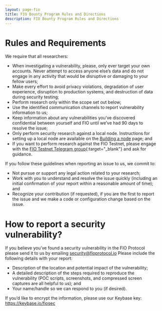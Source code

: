 ```yaml
---
layout: page-fio
title: FIO Bounty Program Rules and Directions
description: FIO Bounty Program Rules and Directions
---
```


# Rules and Requirements

We require that all researchers:

* When investigating a vulnerability, please, only ever target your own accounts. Never attempt to access anyone else’s data and do not engage in any activity that would be disruptive or damaging to your fellow users;
* Make every effort to avoid privacy violations, degradation of user experience, disruption to production systems, and destruction of data during security testing;
* Perform research only within the scope set out below;
* Use the identified communication channels to report vulnerability information to us; 
* Keep information about any vulnerabilities you’ve discovered confidential between yourself and FIO until we’ve had 90 days to resolve the issue;
* Only perform security research against a local node. Instructions for setting up a local node are available on the [Building a node]({{site.baseurl}}/docs/chain/node-build) page; and
* If you want to perform research against the FIO Testnet, please engage with the [FIO Testnet Telegram group](https://t.me/fiotestnet){:target="_blank"} and ask for guidance.

If you follow these guidelines when reporting an issue to us, we commit to:

* Not pursue or support any legal action related to your research;
* Work with you to understand and resolve the issue quickly (including an initial confirmation of your report within a reasonable amount of time); and
* Recognize your contribution (if requested), if you are the first to report the issue and we make a code or configuration change based on the issue.



# How to report a security vulnerability?

If you believe you’ve found a security vulnerability in the FIO Protocol please send it to us by emailing security@fioprotocol.io Please include the following details with your report:

* Description of the location and potential impact of the vulnerability;
* A detailed description of the steps required to reproduce the vulnerability (POC scripts, screenshots, and compressed screen captures are all helpful to us); and
* Your name/handle so we can respond to you (if desired).

If you’d like to encrypt the information, please use our Keybase key: https://keybase.io/fiosec



